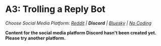# A3: Trolling a Reply Bot
_Choose Social Media Platform: <a href='../../../../../reddit/appendix/teaching/03_course_work/03_assignments/a3_troll_reply_bot.html'>Reddit</a> | __Discord__ | <a href='../../../../../bsky/appendix/teaching/03_course_work/03_assignments/a3_troll_reply_bot.html'>Bluesky</a> | <a href='../../../../../nocode/appendix/teaching/03_course_work/03_assignments/a3_troll_reply_bot.html'>No Coding</a>_

__Content for the social media platform Discord hasn't been created yet. Please try another platform.__